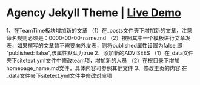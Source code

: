 # Agency Jekyll Theme | [Live Demo](https://raviriley.github.io/agency-jekyll-theme-starter/)

1、在TeamTime板块增加新的文章
    （1）在_posts文件夹下增加新的文章，注意命名规则必须是：0000-00-00-name.md
    （2）按照其中一个模板进行文章发表，如果撰写的文章暂不需要向外发表，则将published属性设置为false,即 “published: false”,该属性默认为true
2、添加新的ADVISEES
    （1）在_data文件夹下sitetext.yml文件中修改team项，增加新的人员
    （2）在根目录下增加homepage_name.md文件，具体内容可参照其他文件
3、修改主页的内容
    在_data文件夹下sitetext.yml文件中修改对应项

